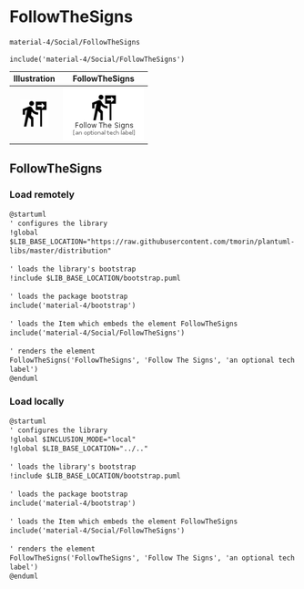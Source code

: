 # FollowTheSigns


```text
material-4/Social/FollowTheSigns
```

```text
include('material-4/Social/FollowTheSigns')
```



| Illustration | FollowTheSigns |
| :---: | :---: |
| ![illustration for Illustration](../../material-4/Social/FollowTheSigns.png) | ![illustration for FollowTheSigns](../../material-4/Social/FollowTheSigns.Local.png) |




## FollowTheSigns

### Load remotely
```plantuml
@startuml
' configures the library
!global $LIB_BASE_LOCATION="https://raw.githubusercontent.com/tmorin/plantuml-libs/master/distribution"

' loads the library's bootstrap
!include $LIB_BASE_LOCATION/bootstrap.puml

' loads the package bootstrap
include('material-4/bootstrap')

' loads the Item which embeds the element FollowTheSigns
include('material-4/Social/FollowTheSigns')

' renders the element
FollowTheSigns('FollowTheSigns', 'Follow The Signs', 'an optional tech label')
@enduml
```

### Load locally
```plantuml
@startuml
' configures the library
!global $INCLUSION_MODE="local"
!global $LIB_BASE_LOCATION="../.."

' loads the library's bootstrap
!include $LIB_BASE_LOCATION/bootstrap.puml

' loads the package bootstrap
include('material-4/bootstrap')

' loads the Item which embeds the element FollowTheSigns
include('material-4/Social/FollowTheSigns')

' renders the element
FollowTheSigns('FollowTheSigns', 'Follow The Signs', 'an optional tech label')
@enduml
```

